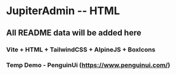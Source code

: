 # JupiterAdmin -- HTML

## All README data will be added here

### Vite + HTML + TailwindCSS + AlpineJS + BoxIcons

### Temp Demo - PenguinUi (https://www.penguinui.com/)